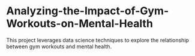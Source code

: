 # Analyzing-the-Impact-of-Gym-Workouts-on-Mental-Health
This project leverages data science techniques to explore the relationship between gym workouts and mental health.
